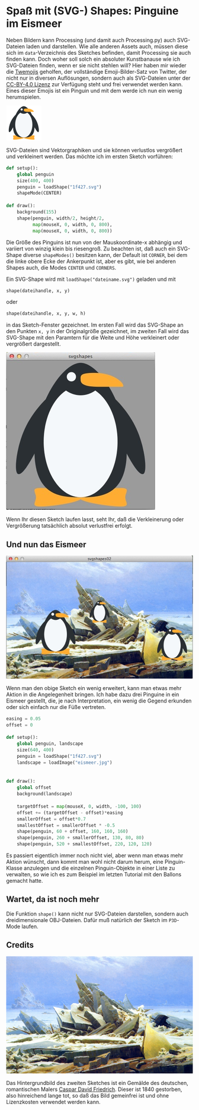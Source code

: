 # Spaß mit (SVG-) Shapes: Pinguine im Eismeer

Neben Bildern kann Processing (und damit auch Processing.py) auch SVG-Dateien laden und darstellen. Wie alle anderen Assets auch, müssen diese sich im `data`-Verzeichnis des Sketches befinden, damit Processing sie auch finden kann. Doch woher soll solch ein absoluter Kunstbanause wie ich SVG-Dateien finden, wenn er sie nicht stehlen will? Hier haben mir wieder die [Twemojis](https://github.com/twitter/twemoji) geholfen, der vollständige Emoji-Bilder-Satz von Twitter, der nicht nur in diversen Auflösungen, sondern auch als SVG-Dateien unter der [CC-BY-4.0 Lizenz](https://creativecommons.org/licenses/by/4.0/) zur Verfügung steht und frei verwendet werden kann. Eines dieser Emojis ist ein Pinguin und mit dem werde ich nun ein wenig herumspielen.

![Pinguin](images/1f427.svg)

SVG-Dateien sind Vektorgraphiken und sie können verlustlos vergrößert und verkleinert werden. Das möchte ich im ersten Sketch vorführen:

~~~python
def setup():
    global penguin
    size(400, 400)
    penguin = loadShape("1f427.svg")
    shapeMode(CENTER)

def draw():
    background(155)
    shape(penguin, width/2, height/2,
          map(mouseX, 0, width, 0, 800),
          map(mouseX, 0, width, 0, 800))
~~~

Die Größe des Pinguins ist nun von der Mauskoordinate-x abhängig und variiert von winzig klein bis riesengroß. Zu beachten ist, daß auch ein SVG-Shape diverse `shapeModes()` besitzen kann, der Default ist `CORNER`, bei dem die linke obere Ecke der Ankerpunkt ist, aber es gibt, wie bei anderen Shapes auch, die Modes `CENTER` und `CORNERS`.

Ein SVG-Shape wird mit `loadShape("dateiname.svg")` geladen und mit

~~~python
shape(dateihandle, x, y)
~~~

oder

~~~python
shape(dateihandle, x, y, w, h)
~~~

in das Sketch-Fenster gezeichnet. Im ersten Fall wird das SVG-Shape an den Punkten `x, y` in der Originalgröße gezeichnet, im zweiten Fall wird das SVG-Shape mit den Paramtern für die Weite und Höhe verkleinert oder vergrößert dargestellt.

![Screenshot](images/penguin.jpg)

Wenn Ihr diesen Sketch laufen lasst, seht Ihr, daß die Verkleinerung oder Vergrößerung tatsächlich absolut verlustfrei erfolgt.

## Und nun das Eismeer

![Screenshot](images/pinguine.jpg)

Wenn man den obige Sketch ein wenig erweitert, kann man etwas mehr Aktion in die Angelegenheit bringen. Ich habe dazu drei Pinguine in ein Eismeer gestellt, die, je nach Interpretation, ein wenig die Gegend erkunden oder sich einfach nur die Füße vertreten.

~~~python
easing = 0.05
offset = 0

def setup():
    global penguin, landscape
    size(640, 400)
    penguin = loadShape("1f427.svg")
    landscape = loadImage("eismeer.jpg")
    

def draw():
    global offset
    background(landscape)
    
    targetOffset = map(mouseX, 0, width, -100, 100)
    offset += (targetOffset - offset)*easing
    smallerOffset = offset*0.7
    smallestOffset = smallerOffset * -0.5
    shape(penguin, 60 + offset, 160, 160, 160)
    shape(penguin, 260 + smallerOffset, 130, 80, 80)
    shape(penguin, 520 + smallestOffset, 220, 120, 120)
~~~

Es passiert eigentlich immer noch nicht viel, aber wenn man etwas mehr Aktion wünscht, dann kommt man wohl nicht darum herum, eine Pinguin-Klasse anzulegen und die einzelnen Pinguin-Objekte in einer Liste zu verwalten, so wie ich es zum Beispiel im letzten Tutorial mit den Ballons gemacht hatte.

## Wartet, da ist noch mehr

Die Funktion `shape()` kann nicht nur SVG-Dateien darstellen, sondern auch dreidimensionale OBJ-Dateien. Dafür muß natürlich der Sketch im `P3D`-Mode laufen.

## Credits

![Das Eismeer](images/eismeer.jpg)

Das Hintergrundbild des zweiten Sketches ist ein Gemälde des deutschen, romantischen Malers [Caspar David Friedrich](https://de.wikipedia.org/wiki/Caspar_David_Friedrich). Dieser ist 1840 gestorben, also hinreichend lange tot, so daß das Bild gemeinfrei ist und ohne Lizenzkosten verwendet werden kann.